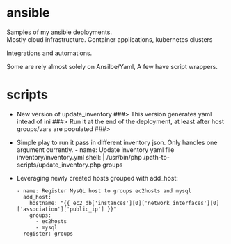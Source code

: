 # ansible

Samples of my ansible deployments.  
Mostly cloud infrastructure.
Container applications, kubernetes clusters

Integrations and automations.

Some are rely almost solely on Ansilbe/Yaml,
A few have script wrappers.
# scripts
*  New version of update_inventory 
	###>  This version generates yaml intead of ini
	###>  Run it at the end of the deployment, at least after host groups/vars are populated
	###>

* Simple play to run it pass in different inventory json.  Only handles one argument currently.
      - name: Update inventory yaml file inventory/inventory.yml
        shell: |
          /usr/bin/php /path-to-scripts/update_inventory.php groups

* Leveraging newly created hosts grouped with add_host:

      - name: Register MysQL host to groups ec2hosts and mysql
        add_host:
          hostname: "{{ ec2_db['instances'][0]['network_interfaces'][0]['association']['public_ip'] }}"
          groups:
            - ec2hosts
            - mysql
        register: groups
